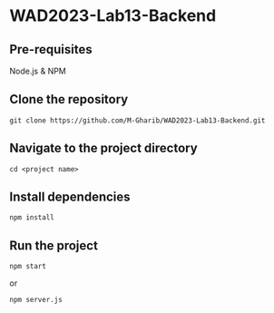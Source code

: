 # WAD2023-Lab13-Backend

## Pre-requisites
Node.js \& NPM

## Clone the repository
```
git clone https://github.com/M-Gharib/WAD2023-Lab13-Backend.git
```

## Navigate to the project directory
```
cd <project name>
```

## Install dependencies
```
npm install
```

## Run the project
```
npm start
```

or 
```
npm server.js
```
